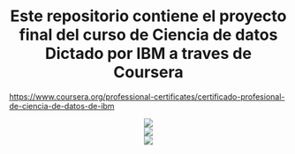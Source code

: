 <div align="center">
  <h1>Este repositorio contiene el proyecto final del curso de Ciencia de datos Dictado por IBM a traves de Coursera</h1>
</div>

https://www.coursera.org/professional-certificates/certificado-profesional-de-ciencia-de-datos-de-ibm

<div align="center"> 
  <img src="https://coursera.org/share/aa779d3ae0cb4bd53cb874a5a4bc392a" width="">
</div>


<div align="center"> 
  <img src="https://www.ibm.com/brand/experience-guides/developer/b1db1ae501d522a1a4b49613fe07c9f1/01_8-bar-positive.svg" width="">
</div>

<div align="center"> 
  <img src="https://tentulogo.com/wp-content/uploads/2018/09/coursera.png" width="">
</div>


